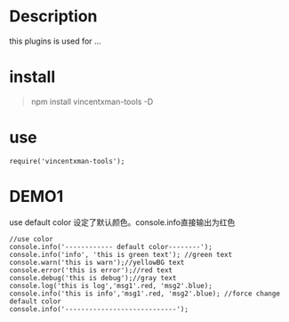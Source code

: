 # Description
this plugins is used for ...
# install
> npm install vincentxman-tools -D

# use
``
require('vincentxman-tools');
``
# DEMO1
use default color
设定了默认颜色。console.info直接输出为红色
````
//use color
console.info('------------ default color--------');
console.info('info', 'this is green text'); //green text
console.warn('this is warn');//yellowBG text
console.error('this is error');//red text
console.debug('this is debug');//gray text
console.log('this is log','msg1'.red, 'msg2'.blue);
console.info('this is info','msg1'.red, 'msg2'.blue); //force change default color
console.info('----------------------------');
````